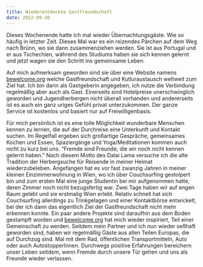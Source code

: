 ```yaml
---
title: Wiederentdeckte Gastfreundschaft
date: 2022-09-30
---
```


Dieses Wochenende hatte ich mal wieder Übernachtungsgäste. Wie so häufig in letzter Zeit. Dieses Mal war es ein reizendes Pärchen auf dem Weg nach Brünn, wo sie dann zusammenziehen werden. Sie ist aus Portugal und er aus Tschechien, während des Studiums haben sie sich kennen gelernt und jetzt wagen sie den Schritt ins gemeinsame Leben.

Auf mich aufmerksam geworden sind sie über eine Website namens [bewelcome.org](https://bewelcome.org/) welche Gastfreundschaft und Kutluraustausch weltweit zum Ziel hat. Ich bin darin als Gastgeberin angegeben, ich nutze die Verbindung regelmäßig aber auch als Gast. Einerseits sind Hotelpreise unerschwinglich geworden und Jugendherbergen nicht überall vorhanden und andererseits ist es auch ein ganz uriges Gefühl privat unterzukommen. Der ganze Service ist kostenlos und basiert nur auf Freiwilligenbasis.

Für mich persönlich ist es eine tolle Möglichkeit wunderbare Menschen kennen zu lernen, die auf der Durchreise eine Unterkunft und Kontakt suchen. Im Regelfall ergeben sich großartige Gespräche, gemeinsames Kochen und Essen, Spaziergänge und Yoga/Meditationen kommen auch nicht zu kurz bei uns. “Fremde sind Freunde, die wir noch nicht kennen gelernt haben.” Nach diesem Motto des Dalai Lama versuche ich die alte Tradition der Herbergsuche für Reisende in meiner Heimat wiederzubeleben. Angefangen hat es vor fast zwanzig Jahren in meiner kleinen Einzimmerwohnung in Wien, wo ich über Couchsurfing gestolpert bin und zum ersten Mal eine junge Studentin bei mir aufgenommen hatte, deren Zimmer noch nicht bezugsfertig war. Zwei Tage haben wir auf engen Raum gelebt und sie erstmalig Wien erlebt. Relativ schnell hat sich Couchsurfing allerdings zu Trinkgelagen und einer Kontaktbörse entwickelt, bei der ich dann das eigentlich Ziel der Gastfreundschaft nicht mehr erkennen konnte. Ein paar andere Projekte sind daraufhin aus dem Boden gestampft worden und [bewelcome.org](https://bewelcome.org/) hat mich wieder inspiriert, Teil einer Gemeinschaft zu werden. Seitdem mein Partner und ich nun wieder seßhaft geworden sind, haben wir regelmäßig Gäste aus allen Teilen Europas, die auf Durchzug sind. Mal mit dem Rad, öffentlichen Transportmitteln, Auto oder auch AutostopperInnen. Durchwegs positive Erfahrungen bereichern unser Leben seitdem, wenn Fremde durch unsere Tür gehen und uns als Freunde wieder verlassen.

